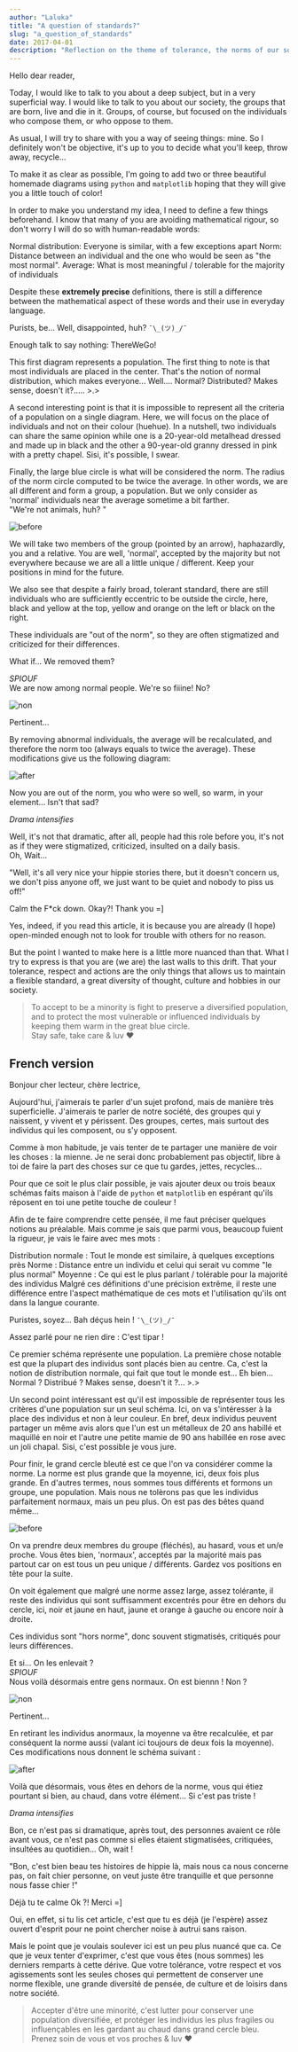 ```yaml
---
author: "Laluka"
title: "A question of standards?"
slug: "a_question_of_standards"
date: 2017-04-01
description: "Reflection on the theme of tolerance, the norms of our society and what they imply. "
---
```


Hello dear reader,

Today, I would like to talk to you about a deep subject, but in a very superficial way. I would like to talk to you about our society, the groups that are born, live and die in it. Groups, of course, but focused on the individuals who compose them, or who oppose to them.

As usual, I will try to share with you a way of seeing things: mine. So I definitely won't be objective, it's up to you to decide what you'll keep, throw away, recycle...

To make it as clear as possible, I'm going to add two or three beautiful homemade diagrams using `python` and `matplotlib` hoping that they will give you a little touch of color!

In order to make you understand my idea, I need to define a few things beforehand. I know that many of you are avoiding mathematical rigour, so don't worry I will do so with human-readable words:

Normal distribution: Everyone is similar, with a few exceptions apart
Norm: Distance between an individual and the one who would be seen as "the most normal".
Average: What is most meaningful / tolerable for the majority of individuals

Despite these **extremely precise** definitions, there is still a difference between the mathematical aspect of these words and their use in everyday language.

Purists, be... Well, disappointed, huh?  `¯\_(ツ)_/¯`

Enough talk to say nothing: ThereWeGo!

This first diagram represents a population. The first thing to note is that most individuals are placed in the center. That's the notion of normal distribution, which makes everyone... Well.... Normal? Distributed? Makes sense, doesn't it?..... >.>

A second interesting point is that it is impossible to represent all the criteria of a population on a single diagram. Here, we will focus on the place of individuals and not on their colour (huehue). In a nutshell, two individuals can share the same opinion while one is a 20-year-old metalhead dressed and made up in black and the other a 90-year-old granny dressed in pink with a pretty chapel. Sisi, it's possible, I swear.

Finally, the large blue circle is what will be considered the norm. The radius of the norm circle computed to be twice the average. In other words, we are all different and form a group, a population. But we only consider as 'normal' individuals near the average sometime a bit farther. \
"We're not animals, huh? "

<img class="img_big" src="before.png" alt="before">

We will take two members of the group (pointed by an arrow), haphazardly, you and a relative. You are well, 'normal', accepted by the majority but not everywhere because we are all a little unique / different. Keep your positions in mind for the future.

We also see that despite a fairly broad, tolerant standard, there are still individuals who are sufficiently eccentric to be outside the circle, here, black and yellow at the top, yellow and orange on the left or black on the right.

These individuals are "out of the norm", so they are often stigmatized and criticized for their differences.

What if... We removed them?

*SPIOUF*\
We are now among normal people. We're so fiiine! No?

<img class="img_small" src="non.jpg" alt="non">

Pertinent...

By removing abnormal individuals, the average will be recalculated, and therefore the norm too (always equals to twice the average). These modifications give us the following diagram:

<img class="img_big" src="after.png" alt="after">

Now you are out of the norm, you who were so well, so warm, in your element... Isn't that sad?

*Drama intensifies*

Well, it's not that dramatic, after all, people had this role before you, it's not as if they were stigmatized, criticized, insulted on a daily basis.\
Oh, Wait...

"Well, it's all very nice your hippie stories there, but it doesn't concern us, we don't piss anyone off, we just want to be quiet and nobody to piss us off!"

Calm the F*ck down. Okay?! Thank you =]

Yes, indeed, if you read this article, it is because you are already (I hope) open-minded enough not to look for trouble with others for no reason.

But the point I wanted to make here is a little more nuanced than that. What I try to express is that you are (we are) the last walls to this drift. That your tolerance, respect and actions are the only things that allows us to maintain a flexible standard, a great diversity of thought, culture and hobbies in our society.

> To accept to be a minority is fight to preserve a diversified population, and to protect the most vulnerable or influenced individuals by keeping them warm in the great blue circle. \
 Stay safe, take care & luv ❤


<h2 id="fr">French version</h2>


Bonjour cher lecteur, chère lectrice,

Aujourd'hui, j'aimerais te parler d'un sujet profond, mais de manière très superficielle. J'aimerais te parler de notre société, des groupes qui y naissent, y vivent et y périssent. Des groupes, certes, mais surtout des individus qui les composent, ou s'y opposent.

Comme à mon habitude, je vais tenter de te partager une manière de voir les choses : la mienne. Je ne serai donc probablement pas objectif, libre à toi de faire la part des choses sur ce que tu gardes, jettes, recycles...

Pour que ce soit le plus clair possible, je vais ajouter deux ou trois beaux schémas faits maison à l'aide de `python` et `matplotlib` en espérant qu'ils réposent en toi une petite touche de couleur !

Afin de te faire comprendre cette pensée, il me faut préciser quelques notions au préalable. Mais comme je sais que parmi vous, beaucoup fuient la rigueur, je vais le faire avec mes mots :

Distribution normale : Tout le monde est similaire, à quelques exceptions près
Norme : Distance entre un individu et celui qui serait vu comme "le plus normal"
Moyenne : Ce qui est le plus parlant / tolérable pour la majorité des individus
Malgré ces définitions d'une précision extrême, il reste une différence entre l'aspect mathématique de ces mots et l'utilisation qu'ils ont dans la langue courante.

Puristes, soyez... Bah déçus hein ! `¯\_(ツ)_/¯`

Assez parlé pour ne rien dire : C'est tipar !

Ce premier schéma représente une population. La première chose notable est que la plupart des individus sont placés bien au centre. Ca, c'est la notion de distribution normale, qui fait que tout le monde est... Eh bien... Normal ? Distribué ? Makes sense, doesn't it ?... >.>

Un second point intéressant est qu'il est impossible de représenter tous les critères d'une population sur un seul schéma. Ici, on va s'intéresser à la place des individus et non à leur couleur. En bref, deux individus peuvent partager un même avis alors que l'un est un métalleux de 20 ans habillé et maquillé en noir et l'autre une petite mamie de 90 ans habillée en rose avec un joli chapal. Sisi, c'est possible je vous jure.

Pour finir, le grand cercle bleuté est ce que l'on va considérer comme la norme. La norme est plus grande que la moyenne, ici, deux fois plus grande. En d'autres termes, nous sommes tous différents et formons un groupe, une population. Mais nous ne tolèrons pas que les individus parfaitement normaux, mais un peu plus. On est pas des bêtes quand même...

<img class="img_big" src="before.png" alt="before">

On va prendre deux membres du groupe (fléchés), au hasard, vous et un/e proche. Vous êtes bien, 'normaux', acceptés par la majorité mais pas partout car on est tous un peu unique / différents. Gardez vos positions en tête pour la suite.

On voit également que malgré une norme assez large, assez tolérante, il reste des individus qui sont suffisamment excentrés pour être en dehors du cercle, ici, noir et jaune en haut, jaune et orange à gauche ou encore noir à droite.

Ces individus sont "hors norme", donc souvent stigmatisés, critiqués pour leurs différences.

Et si... On les enlevait ?\
*SPIOUF*\
Nous voilà désormais entre gens normaux. On est biennn ! Non ?

<img class="img_small" src="non.jpg" alt="non">

Pertinent...

En retirant les individus anormaux, la moyenne va être recalculée, et par conséquent la norme aussi (valant ici toujours de deux fois la moyenne). Ces modifications nous donnent le schéma suivant :

<img class="img_big" src="after.png" alt="after">

Voilà que désormais, vous êtes en dehors de la norme, vous qui étiez pourtant si bien, au chaud, dans votre élément... Si c'est pas triste !

*Drama intensifies*

Bon, ce n'est pas si dramatique, après tout, des personnes avaient ce rôle avant vous, ce n'est pas comme si elles étaient stigmatisées, critiquées, insultées au quotidien... Oh, wait !

"Bon, c'est bien beau tes histoires de hippie là, mais nous ca nous concerne pas, on fait chier personne, on veut juste être tranquille et que personne nous fasse chier !"

Déjà tu te calme Ok ?! Merci =]

Oui, en effet, si tu lis cet article, c'est que tu es déjà (je l'espère) assez ouvert d'esprit pour ne point chercher noise à autrui sans raison.

Mais le point que je voulais soulever ici est un peu plus nuancé que ca. Ce que je veux tenter d'exprimer, c'est que vous êtes (nous sommes) les derniers remparts à cette dérive. Que votre tolérance, votre respect et vos agissements sont les seules choses qui permettent de conserver une norme flexible, une grande diversité de pensée, de culture et de loisirs dans notre société.

 > Accepter d'être une minorité, c'est lutter  pour conserver une population diversifiée, et protéger les individus les plus fragiles ou influençables en les gardant au chaud dans grand cercle bleu. \
 Prenez soin de vous et vos proches & luv ❤

